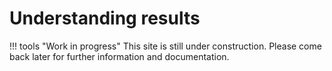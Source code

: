 # Understanding results
!!! tools "Work in progress"
    This site is still under construction. Please come back later for further
    information and documentation.

